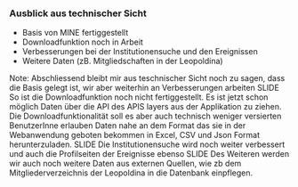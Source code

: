 ### Ausblick aus technischer Sicht

- Basis von MINE fertiggestellt<!-- .element: class="fragment" -->
- Downloadfunktion noch in Arbeit<!-- .element: class="fragment" -->
- Verbesserungen bei der Institutionensuche und den Ereignissen<!-- .element: class="fragment" -->
- Weitere Daten (zB. Mitgliedschaften in der Leopoldina)<!-- .element: class="fragment" -->

Note:
    Abschliessend bleibt mir aus teschnischer Sicht noch zu sagen, dass die Basis gelegt ist, wir aber weiterhin an Verbesserungen arbeiten
    SLIDE
    So ist die Downloadfunktion noch nicht fertiggestellt. Es ist jetzt schon möglich Daten über die API des APIS layers aus der Applikation zu ziehen.
    Die Downloadfunktionalität soll es aber auch technisch weniger versierten BenutzerInne erlauben Daten nahe an dem Format das sie in der Webanwendung
    geboten bekommen in Excel, CSV und Json Format herunterzuladen.
    SLIDE
    Die Institutionensuche wird noch weiter verbessert und auch die Profilseiten der Ereignisse ebenso
    SLIDE
    Des Weiteren werden wir auch noch weitere Daten aus externen Quellen, wie zb dem Mitgliederverzeichnis der Leopoldina in die Datenbank einpflegen.